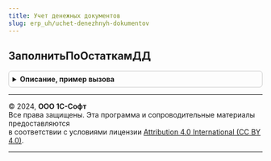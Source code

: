 ```yaml
---
title: Учет денежных документов
slug: erp_uh/uchet-denezhnyh-dokumentov
---
```



## ЗаполнитьПоОстаткамДД
<details style="margin: 1em 0; padding: 0.5em; border: 1px solid #ccc; border-radius: 6px;">

<summary style="font-weight: bold; cursor: pointer;">Описание, пример вызова</summary>

```bsl

// Процедура заполняет таблицу остатками денежных документов
//
// Параметры:
//	Отбор - Структура - Параметры отбора остатков ДД:
//		* Организация		- СправочникСсылка.Организации 				- Организация, в которой хранятся ДД
//		* Подразделение		- СправочникСсылка.СтруктураПредприятия 	- Подразделение, в котором хранятся ДД
//		* МОЛ 				- СправочникСсылка.ФизическиеЛица 			- МОЛ, у которого хранятся ДД
//		* Ссылка			- ДокументСсылка.ВыбытиеДенежныхДокументов 	- Документ, движения которого должны быть исключены из расчета остатков
//		* ДенежныеДокументы	- Массив 									- отбор по денежным документам
//	Таблица - ТаблицаЗначений - таблица, в которую будет помещен результат получения остатков ДД.
//
Процедура ЗаполнитьПоОстаткамДД(Отбор, Таблица) Экспорт
```

Пример вызова
```bsl
УчетДенежныхДокументов.ЗаполнитьПоОстаткамДД(Отбор, Таблица) 
```
</details>

---

© 2024, **ООО 1С-Софт**  
Все права защищены. Эта программа и сопроводительные материалы предоставляются  
в соответствии с условиями лицензии [Attribution 4.0 International (CC BY 4.0)](https://creativecommons.org/licenses/by/4.0/legalcode).

---
